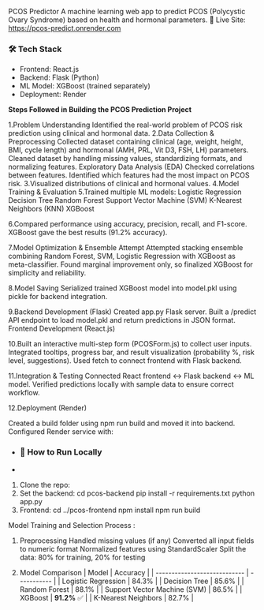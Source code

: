 PCOS Predictor
A machine learning web app to predict PCOS (Polycystic Ovary Syndrome) based on health and hormonal parameters.
 🔗 Live Site: https://pcos-predict.onrender.com

 
### 🛠️ Tech Stack
- Frontend: React.js
- Backend: Flask (Python)
- ML Model: XGBoost (trained separately)
- Deployment: Render

**Steps Followed in Building the PCOS Prediction Project**

1.Problem Understanding
  Identified the real-world problem of PCOS risk prediction using clinical and hormonal data.
2.Data Collection & Preprocessing
  Collected dataset containing clinical (age, weight, height, BMI, cycle length) and hormonal (AMH, PRL, Vit D3, FSH, LH) parameters.
  Cleaned dataset by handling missing values, standardizing formats, and normalizing features.
  Exploratory Data Analysis (EDA)
  Checked correlations between features.
  Identified which features had the most impact on PCOS risk.
3.Visualized distributions of clinical and hormonal values.
4.Model Training & Evaluation
5.Trained multiple ML models:
  Logistic Regression
  Decision Tree
  Random Forest
  Support Vector Machine (SVM)
  K-Nearest Neighbors (KNN)
  XGBoost

6.Compared performance using accuracy, precision, recall, and F1-score.
  XGBoost gave the best results (91.2% accuracy).

7.Model Optimization & Ensemble Attempt
  Attempted stacking ensemble combining Random Forest, SVM, Logistic Regression with XGBoost as meta-classifier.
  Found marginal improvement  only, so finalized XGBoost for simplicity and reliability.

8.Model Saving
  Serialized trained XGBoost model into model.pkl using pickle for backend integration.

9.Backend Development (Flask)
  Created app.py Flask server.
  Built a /predict API endpoint to load model.pkl and return predictions in JSON format.
  Frontend Development (React.js)

10.Built an interactive multi-step form (PCOSForm.js) to collect user inputs.
   Integrated tooltips, progress bar, and result visualization (probability %, risk level, suggestions).
   Used fetch to connect frontend with Flask backend.

11.Integration & Testing
   Connected React frontend ↔ Flask backend ↔ ML model.
   Verified predictions locally with sample data to ensure correct workflow.

12.Deployment (Render)

Created a build folder using npm run build and moved it into backend.
Configured Render service with:



- ### 🚀 How to Run Locally
- 
1. Clone the repo:
2. Set the backend:
     cd pcos-backend
     pip install -r requirements.txt
     python app.py
3. Frontend:
     cd ../pcos-frontend
     npm install
     npm run build

 Model Training and Selection Process :
   1. Preprocessing
Handled missing values (if any)
Converted all input fields to numeric format
Normalized features using StandardScaler
Split the data: 80% for training, 20% for testing

   2. Model Comparison
   | Model                        | Accuracy    |
| ---------------------------- | ----------- |
| Logistic Regression          | 84.3%       |
| Decision Tree                | 85.6%       |
| Random Forest                | 88.1%       |
| Support Vector Machine (SVM) | 86.5%       |
| XGBoost                      | **91.2%** ✅ |
| K-Nearest Neighbors          | 82.7%       |




 
 
